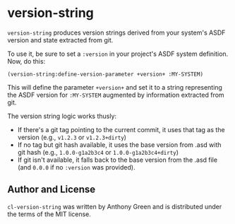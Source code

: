 # version-string

`version-string` produces version strings derived from your system's
ASDF version and state extracted from git.

To use it, be sure to set a `:version` in your project's ASDF system definition.
Now, do this:

```
(version-string:define-version-parameter +version+ :MY-SYSTEM)
```

This will define the parameter `+version+` and set it to a string
representing the ASDF version for `:MY-SYSTEM` augmented by
information extracted from git.

The version string logic works thusly:

- If there's a git tag pointing to the current commit, it uses that
  tag as the version (e.g., `v1.2.3` or `v1.2.3+dirty`)
- If no tag but git hash available, it uses the base version from .asd
  with git hash (e.g., `1.0.0-g1a2b3c4` or `1.0.0-g1a2b3c4+dirty`)
- If git isn't available, it falls back to the base version from the
  .asd file (and `0.0.0` if no `:version` was provided).

## Author and License

`cl-version-string` was written by Anthony Green and is distributed
under the terms of the MIT license.
